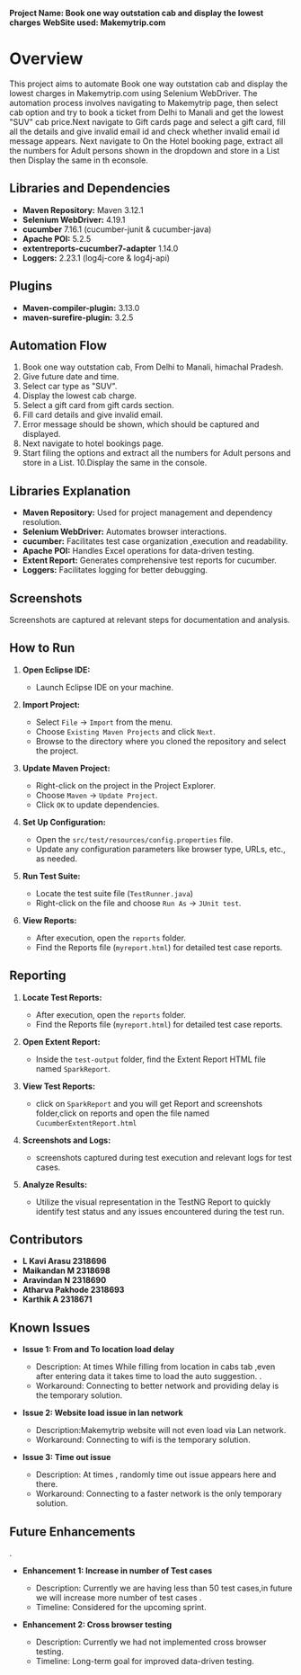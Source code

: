 **Project Name: Book one way outstation cab and display the lowest charges**
**WebSite used: Makemytrip.com**

# Overview
This project aims to automate Book one way outstation cab and display the lowest charges in Makemytrip.com using Selenium WebDriver. The automation process involves navigating to Makemytrip page, then select cab option and try to book a ticket from Delhi to Manali and get the lowest "SUV" cab price.Next navigate to Gift cards page and select a gift card, fill all the details and give invalid email id and check whether invalid email id message appears. Next navigate to On the Hotel booking page, extract all the numbers for Adult persons shown in the dropdown and store in a List then Display the same in th econsole.

## Libraries and Dependencies
- **Maven Repository:** Maven 3.12.1
- **Selenium WebDriver:** 4.19.1
- **cucumber** 7.16.1 (cucumber-junit & cucumber-java)
- **Apache POI:** 5.2.5
- **extentreports-cucumber7-adapter** 1.14.0
- **Loggers:** 2.23.1 (log4j-core & log4j-api)

## Plugins
- **Maven-compiler-plugin:** 3.13.0
- **maven-surefire-plugin:** 3.2.5

## Automation Flow
1. Book one way outstation cab, From Delhi to Manali, himachal Pradesh.
2. Give future date and time.
3. Select car type as "SUV".
4. Display the lowest cab charge.
5. Select a gift card from gift cards section.
6. Fill card details and give invalid email.
7. Error message should be shown, which should be captured and displayed.
8. Next navigate to hotel bookings page.
9. Start filing the options and extract all the numbers for Adult persons and store in a List.
10.Display the same in the console.

## Libraries Explanation
- **Maven Repository:** Used for project management and dependency resolution.
- **Selenium WebDriver:** Automates browser interactions.
- **cucumber:** Facilitates test case organization ,execution and readability.
- **Apache POI:** Handles Excel operations for data-driven testing.
- **Extent Report:** Generates comprehensive test reports for cucumber.
- **Loggers:** Facilitates logging for better debugging.

## Screenshots
Screenshots are captured at relevant steps for documentation and analysis.

## How to Run
1. **Open Eclipse IDE:**
   - Launch Eclipse IDE on your machine.

2. **Import Project:**
   - Select `File` -> `Import` from the menu.
   - Choose `Existing Maven Projects` and click `Next`.
   - Browse to the directory where you cloned the repository and select the project.

3. **Update Maven Project:**
   - Right-click on the project in the Project Explorer.
   - Choose `Maven` -> `Update Project`.
   - Click `OK` to update dependencies.

4. **Set Up Configuration:**
   - Open the `src/test/resources/config.properties` file.
   - Update any configuration parameters like browser type, URLs, etc., as needed.

5. **Run Test Suite:**
   - Locate the test suite file (`TestRunner.java`)
   - Right-click on the file and choose `Run As` -> `JUnit test`.

6. **View Reports:**
   - After execution, open the `reports` folder.
   - Find the Reports file (`myreport.html`) for detailed test case reports.

## Reporting
1. **Locate Test Reports:**
   - After execution, open the `reports` folder.
   - Find the Reports file (`myreport.html`) for detailed test case reports.

2. **Open Extent Report:**
   - Inside the `test-output` folder, find the Extent Report HTML file named `SparkReport`.

3. **View Test Reports:**
   - click on `SparkReport` and you will get Report and screenshots folder,click on reports and open the file named `CucumberExtentReport.html`

4. **Screenshots and Logs:**
   - screenshots captured during test execution and relevant logs for test cases.

5. **Analyze Results:**
   - Utilize the visual representation in the TestNG Report to quickly identify test status and any issues encountered during the test run.

## Contributors
- **L Kavi Arasu    2318696**
- **Maikandan M     2318698**
- **Aravindan N     2318690**
- **Atharva Pakhode 2318693**
- **Karthik A       2318671**

## Known Issues
- **Issue 1: From and To location load delay**
  - Description: At times While filling from location in cabs tab ,even after entering data it takes time to load the auto suggestion. .
  - Workaround: Connecting to better network and providing delay is the temporary solution.

- **Issue 2: Website load issue in lan network**
  - Description:Makemytrip website will not even load via Lan network.
  - Workaround: Connecting to wifi is the temporary solution.
  
- **Issue 3: Time out issue**
  - Description: At times , randomly time out issue appears here and there.
  - Workaround: Connecting to a faster network is the only temporary solution.

## Future Enhancements
.
- **Enhancement 1: Increase in number of Test cases**
  - Description: Currently we are having less than 50 test cases,in future we will increase more number of test cases .
  - Timeline: Considered for the upcoming sprint.

- **Enhancement 2: Cross browser testing**
  - Description: Currently we had not implemented cross browser testing.
  - Timeline: Long-term goal for improved data-driven testing.



